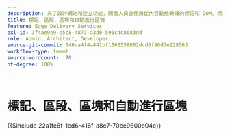 ```yaml
---
description: 為了設計網站和建立功能，開發人員會使用從內容動態轉譯的標記和 DOM。標記和 DOM 的構造方式允許進行靈活的操控和樣式設定。同時，這可提供即時可用的功能，開發人員不必擔心現代網站的某些方面的問題。
title: 標記、區段、區塊和自動進行區塊
feature: Edge Delivery Services
exl-id: 3f4ae9e9-e5c8-4873-a3d0-591c4d8683dd
role: Admin, Architect, Developer
source-git-commit: 646ca4f4a441bf1565558002dcd6f96d3e228563
workflow-type: tm+mt
source-wordcount: '70'
ht-degree: 100%

---
```


# 標記、區段、區塊和自動進行區塊

{{$include 22a1fc6f-1cd6-416f-a8e7-70ce9600e04e}}
